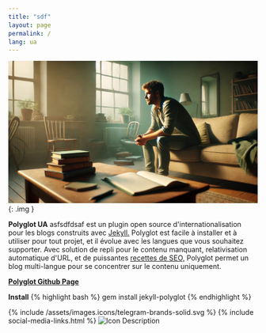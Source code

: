 ```yaml
---
title: "sdf"
layout: page
permalink: /
lang: ua
---
```


![Alt text](/assets/images/tmp.png){: .img }

<p class="message">
  <b>Polyglot UA</b> asfsdfdsaf est un plugin open source d'internationalisation pour les blogs construits avec <a href="http://jekyllrb.com">Jekyll.</a> Polyglot est facile à installer et à utiliser pour tout projet, et il évolue avec les langues que vous souhaitez supporter. Avec solution de repli pour le contenu manquant, relativisation automatique d'URL, et de puissantes <a href="{{site.baseurl}}/seo/">recettes de SEO,</a> Polyglot permet un blog multi-langue pour se concentrer sur le contenu uniquement.
</p>

[**Polyglot Github Page**](https://github.com/untra/polyglot)

**Install**
{% highlight bash %}
gem install jekyll-polyglot
{% endhighlight %}

{% include /assets/images.icons/telegram-brands-solid.svg %}
{% include social-media-links.html %}
<img src="{{ '/assets/images.icons/telegram-brands-solid.svg' | relative_url }}" alt="Icon Description" width="64" height="64">
